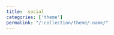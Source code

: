 ```yaml
---
title:  social
categories: ['theme']
permalink: "/:collection/theme/:name/"
---
```

<!--v1.2.121 pages/includes/social.md-->

